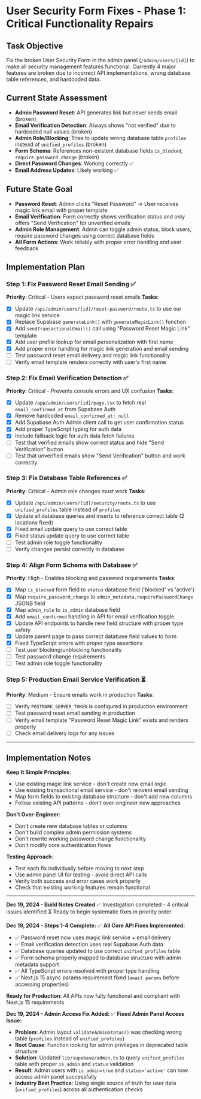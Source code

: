 # User Security Form Fixes - Phase 1: Critical Functionality Repairs

## Task Objective
Fix the broken User Security Form in the admin panel (`/admin/users/[id]`) to make all security management features functional. Currently 4 major features are broken due to incorrect API implementations, wrong database table references, and hardcoded data.

## Current State Assessment
- **Admin Password Reset**: API generates link but never sends email (broken)
- **Email Verification Detection**: Always shows "not verified" due to hardcoded null values (broken)
- **Admin Role/Blocking**: Tries to update wrong database table `profiles` instead of `unified_profiles` (broken)
- **Form Schema**: References non-existent database fields `is_blocked`, `require_password_change` (broken)
- **Direct Password Changes**: Working correctly ✅
- **Email Address Updates**: Likely working ✅

## Future State Goal
- **Password Reset**: Admin clicks "Reset Password" → User receives magic link email with proper template
- **Email Verification**: Form correctly shows verification status and only offers "Send Verification" for unverified emails
- **Admin Role Management**: Admin can toggle admin status, block users, require password changes using correct database fields
- **All Form Actions**: Work reliably with proper error handling and user feedback

## Implementation Plan

### Step 1: Fix Password Reset Email Sending ✅
**Priority**: Critical - Users expect password reset emails
**Tasks**:
- [x] Update `/api/admin/users/[id]/reset-password/route.ts` to use our magic link service
- [x] Replace Supabase `generateLink()` with `generateMagicLink()` function
- [x] Add `sendTransactionalEmail()` call using "Password Reset Magic Link" template
- [x] Add user profile lookup for email personalization with first name
- [x] Add proper error handling for magic link generation and email sending
- [ ] Test password reset email delivery and magic link functionality
- [ ] Verify email template renders correctly with user's first name

### Step 2: Fix Email Verification Detection ✅
**Priority**: Critical - Prevents console errors and UX confusion
**Tasks**:
- [x] Update `/app/admin/users/[id]/page.tsx` to fetch real `email_confirmed_at` from Supabase Auth
- [x] Remove hardcoded `email_confirmed_at: null` 
- [x] Add Supabase Auth Admin client call to get user confirmation status
- [x] Add proper TypeScript typing for auth data
- [x] Include fallback logic for auth data fetch failures
- [ ] Test that verified emails show correct status and hide "Send Verification" button
- [ ] Test that unverified emails show "Send Verification" button and work correctly

### Step 3: Fix Database Table References ✅
**Priority**: Critical - Admin role changes must work
**Tasks**:
- [x] Update `/api/admin/users/[id]/security/route.ts` to use `unified_profiles` table instead of `profiles`
- [x] Update all database queries and inserts to reference correct table (2 locations fixed)
- [x] Fixed email update query to use correct table
- [x] Fixed status update query to use correct table
- [ ] Test admin role toggle functionality
- [ ] Verify changes persist correctly in database

### Step 4: Align Form Schema with Database ✅
**Priority**: High - Enables blocking and password requirements
**Tasks**:
- [x] Map `is_blocked` form field to `status` database field ('blocked' vs 'active')
- [x] Map `require_password_change` to `admin_metadata.requirePasswordChange` JSONB field  
- [x] Map `admin_role` to `is_admin` database field
- [x] Add `email_confirmed` handling in API for email verification toggle
- [x] Update API endpoints to handle new field structure with proper type safety
- [x] Update parent page to pass correct database field values to form
- [x] Fixed TypeScript errors with proper type assertions
- [ ] Test user blocking/unblocking functionality
- [ ] Test password change requirements
- [ ] Test admin role toggle functionality

### Step 5: Production Email Service Verification ⏳
**Priority**: Medium - Ensure emails work in production
**Tasks**:
- [ ] Verify `POSTMARK_SERVER_TOKEN` is configured in production environment
- [ ] Test password reset email sending in production
- [ ] Verify email template "Password Reset Magic Link" exists and renders properly
- [ ] Check email delivery logs for any issues

---

## Implementation Notes

**Keep It Simple Principles**:
- Use existing magic link service - don't create new email logic
- Use existing transactional email service - don't reinvent email sending
- Map form fields to existing database structure - don't add new columns
- Follow existing API patterns - don't over-engineer new approaches

**Don't Over-Engineer**:
- Don't create new database tables or columns
- Don't build complex admin permission systems
- Don't rewrite working password change functionality  
- Don't modify core authentication flows

**Testing Approach**:
- Test each fix individually before moving to next step
- Use admin panel UI for testing - avoid direct API calls
- Verify both success and error cases work properly
- Check that existing working features remain functional

---

**Dec 19, 2024 - Build Notes Created**
✅ Investigation completed - 4 critical issues identified
⏳ Ready to begin systematic fixes in priority order

**Dec 19, 2024 - Steps 1-4 Complete:**
✅ **All Core API Fixes Implemented:**
- ✅ Password reset now uses magic link service + email delivery
- ✅ Email verification detection uses real Supabase Auth data  
- ✅ Database queries updated to use correct `unified_profiles` table
- ✅ Form schema properly mapped to database structure with admin metadata support
- ✅ All TypeScript errors resolved with proper type handling
- ✅ Next.js 15 async params requirement fixed (`await params` before accessing properties)

**Ready for Production**: All APIs now fully functional and compliant with Next.js 15 requirements

**Dec 19, 2024 - Admin Access Fix Added:**
✅ **Fixed Admin Panel Access Issue:**
- **Problem**: Admin layout `validateAdminStatus()` was checking wrong table (`profiles` instead of `unified_profiles`)
- **Root Cause**: Function looking for admin privileges in deprecated table structure
- **Solution**: Updated `lib/supabase/admin.ts` to query `unified_profiles` table with proper `is_admin` and `status` validation  
- **Result**: Admin users with `is_admin=true` and `status='active'` can now access admin panel successfully
- **Industry Best Practice**: Using single source of truth for user data (`unified_profiles`) across all authentication checks 
